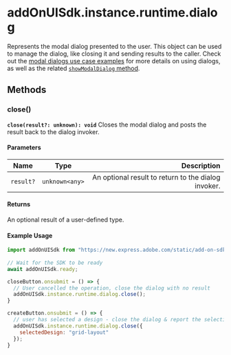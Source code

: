 # addOnUISdk.instance.runtime.dialog

Represents the modal dialog presented to the user. This object can be used to manage the dialog, like closing it and sending results to the caller. Check out the [modal dialogs use case examples](../../guides/develop/use-cases/user-interaction.md#modal-dialogs) for more details on using dialogs, as well as the related [`showModalDialog` method](../addonsdk/addonsdk-app.md#showmodaldialog).

## Methods

### close()

**`close(result?: unknown): void`**
Closes the modal dialog and posts the result back to the dialog invoker.

#### Parameters

| Name      | Type           |                                         Description |
| --------- | -------------- | --------------------------------------------------: |
| `result?` | `unknown<any>` | An optional result to return to the dialog invoker. |

#### Returns

An optional result of a user-defined type.

#### Example Usage

```js
import addOnUISdk from "https://new.express.adobe.com/static/add-on-sdk/sdk.js";
 
// Wait for the SDK to be ready
await addOnUISdk.ready;

closeButton.onsubmit = () => {
  // User cancelled the operation, close the dialog with no result
  addOnUISdk.instance.runtime.dialog.close();
}

createButton.onsubmit = () => {
  // user has selected a design - close the dialog & report the selection details as the result back to the caller.
  addOnUISdk.instance.runtime.dialog.close({
    selectedDesign: "grid-layout"
  });
}
```
